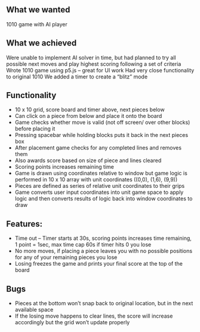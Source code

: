 ## What we wanted
1010 game with AI player

## What we achieved
Were unable to implement AI solver in time, but had planned to try all possible next moves and play highest scoring following a set of criteria
Wrote 1010 game using p5.js – great for UI work
Had very close functionality to original 1010
We added a timer to create a “blitz” mode

## Functionality
 - 10 x 10 grid, score board and timer above, next pieces below
 - Can click on a piece from below and place it onto the board
 - Game checks whether move is valid (not off screen/ over other blocks) before placing it
 - Pressing spacebar while holding blocks puts it back in the next pieces box
 - After placement game checks for any completed lines and removes them 
 - Also awards score based on size of piece and lines cleared
 - Scoring points increases remaining time
 - Game is drawn using coordinates relative to window but game logic is performed in 10 x 10 array with unit coordinates ((0,0), (1,6), (9,9))
 - Pieces are defined as series of relative unit coordinates to their grips
 - Game converts user input coordinates into unit game space to apply logic and then converts results of logic back into window coordinates to draw

## Features:
 - Time out – Timer starts at 30s, scoring points increases time remaining, 1 point =  1sec, max time cap 60s if timer hits 0 you lose
 - No more moves, if placing a piece leaves you with no possible positions for any of your remaining pieces you lose
 - Losing freezes the game and prints your final score at the top of the board

## Bugs
 - Pieces at the bottom won’t snap back to original location, but in the next available space
 - If the losing move happens to clear lines, the score will increase accordingly but the grid won’t update properly